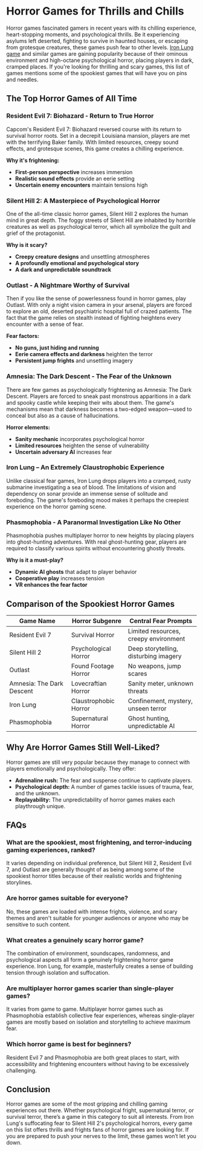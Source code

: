 # **Horror Games for Thrills and Chills**

Horror games fascinated gamers in recent years with its chilling experience, heart-stopping moments, and psychological thrills. Be it experiencing asylums left deserted, fighting to survive in haunted houses, or escaping from grotesque creatures, these games push fear to other levels. [Iron Lung game](https://playgama.com/game/iron-lung) and similar games are gaining popularity because of their ominous environment and high-octane psychological horror, placing players in dark, cramped places. If you're looking for thrilling and scary games, this list of games mentions some of the spookiest games that will have you on pins and needles.

## **The Top Horror Games of All Time**

### **Resident Evil 7: Biohazard - Return to True Horror**

Capcom's Resident Evil 7: Biohazard reversed course with its return to survival horror roots. Set in a decrepit Louisiana mansion, players are met with the terrifying Baker family. With limited resources, creepy sound effects, and grotesque scenes, this game creates a chilling experience.

**Why it's frightening:**

- **First-person perspective** increases immersion
- **Realistic sound effects** provide an eerie setting
- **Uncertain enemy encounters** maintain tensions high

### **Silent Hill 2: A Masterpiece of Psychological Horror**

One of the all-time classic horror games, Silent Hill 2 explores the human mind in great depth. The foggy streets of Silent Hill are inhabited by horrible creatures as well as psychological terror, which all symbolize the guilt and grief of the protagonist.

**Why is it scary?**

- **Creepy creature designs** and unsettling atmospheres
- **A profoundly emotional and psychological story**
- **A dark and unpredictable soundtrack**

### **Outlast - A Nightmare Worthy of Survival**

Then if you like the sense of powerlessness found in horror games, play Outlast. With only a night vision camera in your arsenal, players are forced to explore an old, deserted psychiatric hospital full of crazed patients. The fact that the game relies on stealth instead of fighting heightens every encounter with a sense of fear.

**Fear factors:**

- **No guns, just hiding and running**
- **Eerie camera effects and darkness** heighten the terror
- **Persistent jump frights** and unsettling imagery

### **Amnesia: The Dark Descent - The Fear of the Unknown**

There are few games as psychologically frightening as Amnesia: The Dark Descent. Players are forced to sneak past monstrous apparitions in a dark and spooky castle while keeping their wits about them. The game's mechanisms mean that darkness becomes a two-edged weapon—used to conceal but also as a cause of hallucinations.

**Horror elements:**

- **Sanity mechanic** incorporates psychological horror
- **Limited resources** heighten the sense of vulnerability
- **Uncertain adversary AI** increases fear

### **Iron Lung – An Extremely Claustrophobic Experience**

Unlike classical fear games, Iron Lung drops players into a cramped, rusty submarine investigating a sea of blood. The limitations of vision and dependency on sonar provide an immense sense of solitude and foreboding. The game's foreboding mood makes it perhaps the creepiest experience on the horror gaming scene.

### **Phasmophobia - A Paranormal Investigation Like No Other**

Phasmophobia pushes multiplayer horror to new heights by placing players into ghost-hunting adventures. With real ghost-hunting gear, players are required to classify various spirits without encountering ghostly threats.

**Why is it a must-play?**

- **Dynamic AI ghosts** that adapt to player behavior
- **Cooperative play** increases tension
- **VR enhances the fear factor**

## **Comparison of the Spookiest Horror Games**

| Game Name | Horror Subgenre | Central Fear Prompts |
| --- | --- | --- |
| Resident Evil 7 | Survival Horror | Limited resources, creepy environment |
| Silent Hill 2 | Psychological Horror | Deep storytelling, disturbing imagery |
| Outlast | Found Footage Horror | No weapons, jump scares |
| Amnesia: The Dark Descent | Lovecraftian Horror | Sanity meter, unknown threats |
| Iron Lung | Claustrophobic Horror | Confinement, mystery, unseen terror |
| Phasmophobia | Supernatural Horror | Ghost hunting, unpredictable AI |

## **Why Are Horror Games Still Well-Liked?**

Horror games are still very popular because they manage to connect with players emotionally and psychologically. They offer:

- **Adrenaline rush:** The fear and suspense continue to captivate players.
- **Psychological depth:** A number of games tackle issues of trauma, fear, and the unknown.
- **Replayability:** The unpredictability of horror games makes each playthrough unique.

## **FAQs**

### **What are the spookiest, most frightening, and terror-inducing gaming experiences, ranked?**

It varies depending on individual preference, but Silent Hill 2, Resident Evil 7, and Outlast are generally thought of as being among some of the spookiest horror titles because of their realistic worlds and frightening storylines.

### **Are horror games suitable for everyone?**

No, these games are loaded with intense frights, violence, and scary themes and aren't suitable for younger audiences or anyone who may be sensitive to such content.

### **What creates a genuinely scary horror game?**

The combination of environment, soundscapes, randomness, and psychological aspects all form a genuinely frightening horror game experience. Iron Lung, for example, masterfully creates a sense of building tension through isolation and suffocation.

### **Are multiplayer horror games scarier than single-player games?**

It varies from game to game. Multiplayer horror games such as Phasmophobia establish collective fear experiences, whereas single-player games are mostly based on isolation and storytelling to achieve maximum fear.

### **Which horror game is best for beginners?**

Resident Evil 7 and Phasmophobia are both great places to start, with accessibility and frightening encounters without having to be excessively challenging.

## **Conclusion**

Horror games are some of the most gripping and chilling gaming experiences out there. Whether psychological fright, supernatural terror, or survival terror, there’s a game in this category to suit all interests. From Iron Lung's suffocating fear to Silent Hill 2's psychological horrors, every game on this list offers thrills and frights fans of horror games are looking for. If you are prepared to push your nerves to the limit, these games won’t let you down.
